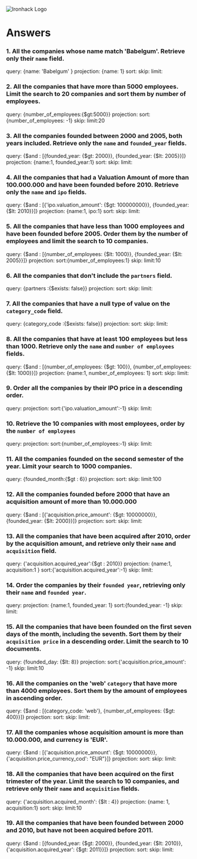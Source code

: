 ![Ironhack Logo](https://i.imgur.com/1QgrNNw.png)

# Answers

### 1. All the companies whose name match 'Babelgum'. Retrieve only their `name` field.


query: {name: 'Babelgum' }
projection: {name: 1}
sort: 
skip:
limit:

### 2. All the companies that have more than 5000 employees. Limit the search to 20 companies and sort them by **number of employees**.


query: {number_of_employees:{$gt:5000}}
projection: 
sort: {number_of_employees: -1}
skip:
limit:20




### 3. All the companies founded between 2000 and 2005, both years included. Retrieve only the `name` and `founded_year` fields.

query: {$and : [{founded_year: {$gt: 2000}}, {founded_year: {$lt: 2005}}]}
projection: {name:1, founded_year:1}
sort:
skip:
limit:

### 4. All the companies that had a Valuation Amount of more than 100.000.000 and have been founded before 2010. Retrieve only the `name` and `ipo` fields.


query: {$and : [{'ipo.valuation_amount': {$gt: 100000000}}, {founded_year: {$lt: 2010}}]}
projection: {name:1, ipo:1}
sort:
skip:
limit:

### 5. All the companies that have less than 1000 employees and have been founded before 2005. Order them by the number of employees and limit the search to 10 companies.


query: {$and : [{number_of_employees: {$lt: 1000}}, {founded_year: {$lt: 2005}}]}
projection: 
sort:{number_of_employees:1}
skip:
limit:10

### 6. All the companies that don't include the `partners` field.


query: {partners :{$exists: false}}
projection: 
sort:
skip:
limit:

### 7. All the companies that have a null type of value on the `category_code` field.


query: {category_code :{$exists: false}}
projection: 
sort:
skip:
limit:

### 8. All the companies that have at least 100 employees but less than 1000. Retrieve only the `name` and `number of employees` fields.


query: {$and : [{number_of_employees: {$gt: 100}}, {number_of_employees: {$lt: 1000}}]}
projection: {name:1, number_of_employees: 1}
sort:
skip:
limit:

### 9. Order all the companies by their IPO price in a descending order.


query: 
projection: 
sort:{'ipo.valuation_amount':-1}
skip:
limit:

### 10. Retrieve the 10 companies with most employees, order by the `number of employees`


query: 
projection: 
sort:{number_of_employees:-1}
skip:
limit:

### 11. All the companies founded on the second semester of the year. Limit your search to 1000 companies.


query: {founded_month:{$gt : 6}}
projection: 
sort:
skip:
limit:100

### 12. All the companies founded before 2000 that have an acquisition amount of more than 10.000.000


query:  {$and : [{'acquisition.price_amount': {$gt: 10000000}}, {founded_year: {$lt: 2000}}]}
projection: 
sort:
skip:
limit:

### 13. All the companies that have been acquired after 2010, order by the acquisition amount, and retrieve only their `name` and `acquisition` field.


query: {'acquisition.acquired_year':{$gt : 2010}}
projection: {name:1, acquisition:1 }
sort:{'acquisition.acquired_year':-1}
skip:
limit:

### 14. Order the companies by their `founded year`, retrieving only their `name` and `founded year`.


query: 
projection: {name:1, founded_year: 1}
sort:{founded_year: -1}
skip:
limit:

### 15. All the companies that have been founded on the first seven days of the month, including the seventh. Sort them by their `acquisition price` in a descending order. Limit the search to 10 documents.


query: {founded_day: {$lt: 8}}
projection: 
sort:{'acquisition.price_amount': -1}
skip:
limit:10

### 16. All the companies on the 'web' `category` that have more than 4000 employees. Sort them by the amount of employees in ascending order.


query:   {$and : [{category_code: 'web'}, {number_of_employees: {$gt: 400}}]}
projection: 
sort:
skip:
limit:

### 17. All the companies whose acquisition amount is more than 10.000.000, and currency is 'EUR'.


query: {$and : [{'acquisition.price_amount': {$gt: 10000000}}, {'acquisition.price_currency_cod': "EUR"}]}
projection: 
sort:
skip:
limit:

### 18. All the companies that have been acquired on the first trimester of the year. Limit the search to 10 companies, and retrieve only their `name` and `acquisition` fields.


query: {'acquisition.acquired_month': {$lt : 4}}
projection: {name: 1, acquisition:1}
sort:
skip:
limit:10

### 19. All the companies that have been founded between 2000 and 2010, but have not been acquired before 2011.


query: {$and : [{founded_year: {$gt: 2000}}, {founded_year: {$lt: 2010}}, {'acquisition.acquired_year': {$gt: 2011}}]}
projection: 
sort:
skip:
limit:
